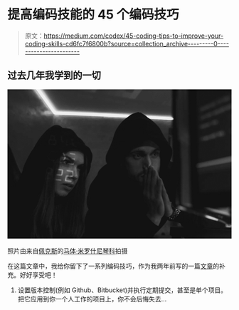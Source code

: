# 提高编码技能的 45 个编码技巧

> 原文：<https://medium.com/codex/45-coding-tips-to-improve-your-coding-skills-cd6fc7f6800b?source=collection_archive---------0----------------------->

## 过去几年我学到的一切

![](img/fba54d8426b64792bd8a2dd816c072ed.png)

照片由来自[佩克斯](https://www.pexels.com/photo/grayscale-photo-of-man-and-woman-hacking-a-computer-system-5380659/?utm_content=attributionCopyText&utm_medium=referral&utm_source=pexels)的[马体·米罗什尼琴科](https://www.pexels.com/@tima-miroshnichenko?utm_content=attributionCopyText&utm_medium=referral&utm_source=pexels)拍摄

在这篇文章中，我给你留下了一系列编码技巧，作为我两年前写的一篇[文章](/swlh/40-tips-that-will-change-your-coding-skills-forever-bf9d6b936ccc)的补充。好好享受吧！

1.  设置版本控制(例如 Github、Bitbucket)并执行定期提交，甚至是单个项目。把它应用到你一个人工作的项目上，你不会后悔失去…